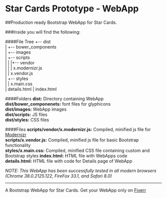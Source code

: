Star Cards Prototype - WebApp
===============================

##Production ready Bootstrap WebApp for Star Cards.

###Inside you will find the following:

####File Tree
+-- dist  
|   +-- bower\_components  
|   +-- images  
|   +-- scripts  
|   |   |+-- vendor  
|   |   |   x.modernizr.js  
|   |   x.vendor.js  
|   +-- styles  
|   |   x.main.css  
|   details.html
|   index.html  

####Folders
**dist:** Directory containing WebApp  
**dist/bower\_componenets:** font files for glyphicons  
**dist/images:** WebApp images  
**dist/scripts:** JS files  
**dist/styles:** CSS files  

####Files
**scripts/vendor/x.modernizr.js:** Compiled, minified js file for [Modernizr](http://modernizr.com/)  
**scripts/x.vendor.js:** Compiled, minified js file for basic Bootstrap functionality  
**styles/x.main.css:** Compiled, minified CSS file containing custom and Bootstrap styles
**index.html:** HTML file with WebApps code  
**details.html:** HTML file with code for Details page of WebApp  

*NOTE: This WebApp has been successfully tested in all modern browsers (Chrome 38.0.2125.122, FireFox 33.1, and Safari 8.0)*

---
A Bootstrap WebApp for Star Cards. Get your WebApp only on [Fiverr](https://www.fiverr.com/tylergoelz/convert-any-mockup-to-bootstrap?funnel=201411150010102336943540)
